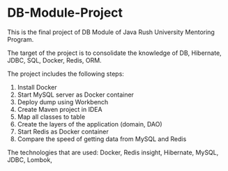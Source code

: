 # DB-Module-Project

This is the final project of DB Module of Java Rush University Mentoring Program.

The target of the project is to consolidate the knowledge of DB, Hibernate, JDBC,
SQL, Docker, Redis, ORM.

The project includes the following steps:
1. Install Docker
2. Start MySQL server as Docker container
3. Deploy dump using Workbench
4. Create Maven project in IDEA
5. Map all classes to table
6. Create the layers of the application (domain, DAO)
7. Start Redis as Docker container
8. Compare the speed of getting data from MySQL and Redis

The technologies that are used:
Docker,
Redis insight,
Hibernate,
MySQL,
JDBC,
Lombok,
